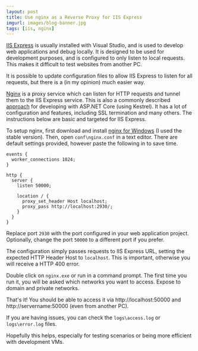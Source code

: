 ```yaml
---
layout: post
title: Use nginx as a Reverse Proxy for IIS Express
imgurl: images/blog-banner.jpg
tags: [iis, nginx]
---
```


[IIS Express](https://www.iis.net/learn/extensions/introduction-to-iis-express/iis-express-overview) is usually installed with Visual Studio, and is used to develop web applications and debug locally. It is designed to be used for development purposes, and is configured to only listen to local requests. This makes it difficult to test websites from another PC.

It is possible to update configuration files to allow IIS Express to listen for all requests, but there is a (in my opinion) much easier way.

[Nginx](https://nginx.org/en/) is a proxy service which can listen for HTTP requests and tunnel them to the IIS Express service. This is also a commonly described [approach](https://docs.asp.net/en/latest/publishing/linuxproduction.html#why-use-a-reverse-proxy-server) for developing with ASP.NET Core (using Kestrel).  It has a lot of configuration and features, including SSL termination and many others. The instructions below are basic and targeted for IIS Express.

To setup nginx, first download and install [nginx for Windows](https://nginx.org/en/download.html) (I used the stable version). Then, open `conf\nginx.conf` in a text editor. There are default settings provided, however paste the following in to save time.

```
events {
  worker_connections 1024;
}

http {
  server {
    listen 50000;

    location / {
      proxy_set_header Host localhost;
      proxy_pass http://localhost:2930/;
    }
  }
}
```

Replace port `2930` with the port configured in your web application project. Optionally, change the port `50000` to a different port if you prefer.

The configuration simply passes requests to IIS Express URL, setting the expected HTTP Header Host to `localhost`.  This is important, otherwise you will receive a HTTP 400 error.

Double click on `nginx.exe` or run in a command prompt. The first time you run it, you will be asked which networks you want to access. Expose to domain and private networks.  

That's it! You should be able to access it via http://localhost:50000 and http://servername:50000 (even from another PC).

If you are having issues, you can check the `logs\access.log` or `logs\error.log` files.

Hopefully this helps, especially for testing scenarios or being more efficient with development VMs.
